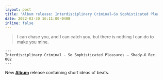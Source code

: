 ```yaml
---
layout: post
title: "Album release: Interdisciplinary Criminal—So Sophisticated Pleasures"
date: 2022-03-30 16:11:00-0400
inline: false
---
```

> I can chase you, and I can catch you, but there is nothing I can do to make you mine.
  
    ---
    Interdisciplinary Criminal - So Sophisticated Pleasures — Shady-O Rec. 002
    ---


New <a href="https://joshuajaeger.github.io/projects/Music/">**Album**</a> release containing short ideas of beats.

